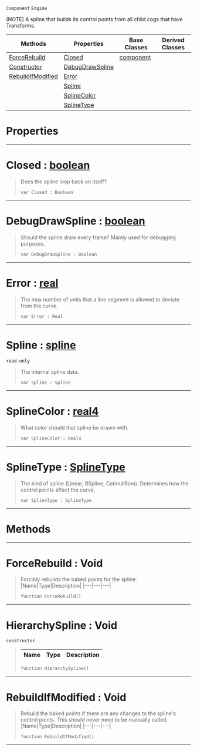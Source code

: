  `Component` `Engine`



(NOTE) A spline that builds its control points from all child cogs that have Transforms.

|Methods|Properties|Base Classes|Derived Classes|
|---|---|---|---|
|[ ForceRebuild](https://github.com/ArendDanielek/ZeroDocsTest/blob/master/code_reference/class_reference/hierarchyspline.markdown#forcerebuild-void)|[ Closed](https://github.com/ArendDanielek/ZeroDocsTest/blob/master/code_reference/class_reference/hierarchyspline.markdown#closed-zero-engine-docum)|[component](https://github.com/ArendDanielek/ZeroDocsTest/blob/master/code_reference/class_reference/component.markdown)| |
|[ Constructor](https://github.com/ArendDanielek/ZeroDocsTest/blob/master/code_reference/class_reference/hierarchyspline.markdown#hierarchyspline-void)|[ DebugDrawSpline](https://github.com/ArendDanielek/ZeroDocsTest/blob/master/code_reference/class_reference/hierarchyspline.markdown#debugdrawspline-zero-eng)| | |
|[ RebuildIfModified](https://github.com/ArendDanielek/ZeroDocsTest/blob/master/code_reference/class_reference/hierarchyspline.markdown#rebuildifmodified-void)|[ Error](https://github.com/ArendDanielek/ZeroDocsTest/blob/master/code_reference/class_reference/hierarchyspline.markdown#error-zero-engine-docume)| | |
| |[ Spline](https://github.com/ArendDanielek/ZeroDocsTest/blob/master/code_reference/class_reference/hierarchyspline.markdown#spline-zero-engine-docum)| | |
| |[ SplineColor](https://github.com/ArendDanielek/ZeroDocsTest/blob/master/code_reference/class_reference/hierarchyspline.markdown#splinecolor-zero-engine)| | |
| |[ SplineType](https://github.com/ArendDanielek/ZeroDocsTest/blob/master/code_reference/class_reference/hierarchyspline.markdown#splinetype-zero-engine-d)| | |


 #  Properties


---  
 #  Closed : [boolean](https://github.com/ArendDanielek/ZeroDocsTest/blob/master/code_reference/zilch_base_types/boolean.markdown)

> Does the spline loop back on itself?
> ``` lang=cpp, name=Zilch
> var Closed : Boolean


---  
 #  DebugDrawSpline : [boolean](https://github.com/ArendDanielek/ZeroDocsTest/blob/master/code_reference/zilch_base_types/boolean.markdown)

> Should the spline draw every frame? Mainly used for debugging purposes.
> ``` lang=cpp, name=Zilch
> var DebugDrawSpline : Boolean


---  
 #  Error : [real](https://github.com/ArendDanielek/ZeroDocsTest/blob/master/code_reference/zilch_base_types/real.markdown)

> The max number of units that a line segment is allowed to deviate from the curve.
> ``` lang=cpp, name=Zilch
> var Error : Real


---  
 #  Spline : [spline](https://github.com/ArendDanielek/ZeroDocsTest/blob/master/code_reference/class_reference/spline.markdown)

 `read-only`

> The internal spline data.
> ``` lang=cpp, name=Zilch
> var Spline : Spline


---  
 #  SplineColor : [real4](https://github.com/ArendDanielek/ZeroDocsTest/blob/master/code_reference/zilch_base_types/real4.markdown)

> What color should that spline be drawn with.
> ``` lang=cpp, name=Zilch
> var SplineColor : Real4


---  
 #  SplineType : [SplineType](https://github.com/ArendDanielek/ZeroDocsTest/blob/master/code_reference/enum_reference.markdown#splinetype)

> The kind of spline (Linear, BSpline, CatmullRom). Determines how the control points affect the curve.
> ``` lang=cpp, name=Zilch
> var SplineType : SplineType


---  
 #  Methods


---  
 #  ForceRebuild : Void

> Forcibly rebuilds the baked points for the spline.
> |Name|Type|Description|
> |---|---|---|
> ``` lang=cpp, name=Zilch
> function ForceRebuild()
> ``` 


---  
 #  HierarchySpline : Void

 `constructor`

> 
> |Name|Type|Description|
> |---|---|---|
> ``` lang=cpp, name=Zilch
> function HierarchySpline()
> ``` 


---  
 #  RebuildIfModified : Void

> Rebuild the baked points if there are any changes to the spline's control points. This should never need to be manually called.
> |Name|Type|Description|
> |---|---|---|
> ``` lang=cpp, name=Zilch
> function RebuildIfModified()
> ``` 


---  
 
  
  
  
  
  
  
  

 